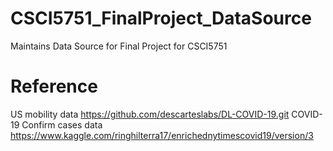 # CSCI5751_FinalProject_DataSource
Maintains Data Source for Final Project for CSCI5751

# Reference
US mobility data
https://github.com/descarteslabs/DL-COVID-19.git
COVID-19 Confirm cases data
https://www.kaggle.com/ringhilterra17/enrichednytimescovid19/version/3
